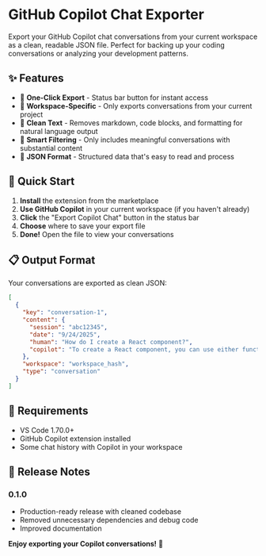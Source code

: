 # GitHub Copilot Chat Exporter

Export your GitHub Copilot chat conversations from your current workspace as a clean, readable JSON file. Perfect for backing up your coding conversations or analyzing your development patterns.

## ✨ Features

- 🚀 **One-Click Export** - Status bar button for instant access
- 🎯 **Workspace-Specific** - Only exports conversations from your current project
- 🧹 **Clean Text** - Removes markdown, code blocks, and formatting for natural language output
- 📁 **Smart Filtering** - Only includes meaningful conversations with substantial content
- 💾 **JSON Format** - Structured data that's easy to read and process

## 🚀 Quick Start

1. **Install** the extension from the marketplace
2. **Use GitHub Copilot** in your current workspace (if you haven't already)
3. **Click** the "Export Copilot Chat" button in the status bar
4. **Choose** where to save your export file
5. **Done!** Open the file to view your conversations

## 📋 Output Format

Your conversations are exported as clean JSON:

```json
[
  {
    "key": "conversation-1",
    "content": {
      "session": "abc12345",
      "date": "9/24/2025",
      "human": "How do I create a React component?",
      "copilot": "To create a React component, you can use either function or class syntax..."
    },
    "workspace": "workspace_hash",
    "type": "conversation"
  }
]
```

## 🔧 Requirements

- VS Code 1.70.0+
- GitHub Copilot extension installed
- Some chat history with Copilot in your workspace


## 📝 Release Notes

### 0.1.0
- Production-ready release with cleaned codebase
- Removed unnecessary dependencies and debug code
- Improved documentation


**Enjoy exporting your Copilot conversations!** 🎉
